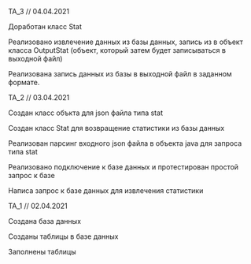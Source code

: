 TA_3 // 04.04.2021

Доработан класс Stat

Реализовано извлечение данных из базы данных, запись из в объект класса OutputStat (объект, который затем будет записываться в выходной файл)

Реализована запись данных из базы в выходной файл в заданном формате.

TA_2 // 03.04.2021

Создан класс объкта для json файла типа stat

Создан класс Stat для возвращение статистики из базы данных

Реализован парсинг входного json файла в объекта java для запроса типа stat

Реализовано подключение к базе данных и протестирован простой запрос к базе

Написа запрос к базе данных для извлечения статистики

TA_1 // 02.04.2021

Создана база данных

Созданы таблицы в базе данных

Заполнены таблицы